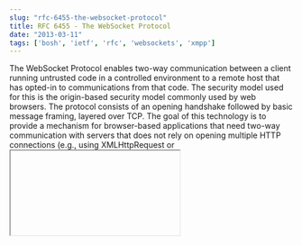 ```yaml
---
slug: "rfc-6455-the-websocket-protocol"
title: RFC 6455 - The WebSocket Protocol
date: "2013-03-11"
tags: ['bosh', 'ietf', 'rfc', 'websockets', 'xmpp']
---
```


 The WebSocket Protocol enables two-way communication between a client
   running untrusted code in a controlled environment to a remote host
   that has opted-in to communications from that code.  The security
   model used for this is the origin-based security model commonly used
   by web browsers.  The protocol consists of an opening handshake
   followed by basic message framing, layered over TCP.  The goal of
   this technology is to provide a mechanism for browser-based
   applications that need two-way communication with servers that does
   not rely on opening multiple HTTP connections (e.g., using
   XMLHttpRequest or <iframe>s and long polling).
RFC 6455 - The WebSocket Protocol.
Very interesting RFC, say in comparison to BOSH. Should be a fun read for most engineers.

